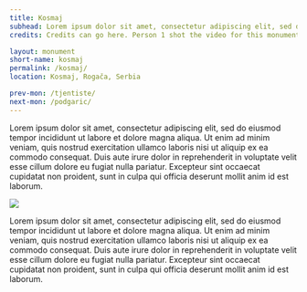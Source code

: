 ```yaml
---
title: Kosmaj
subhead: Lorem ipsum dolor sit amet, consectetur adipiscing elit, sed do eiusmod tempor incididunt ut labore et dolore magna aliqua.
credits: Credits can go here. Person 1 shot the video for this monument. Person 2 wrote the test. Person 3 took the photographs.

layout: monument
short-name: kosmaj
permalink: /kosmaj/
location: Kosmaj, Rogača, Serbia

prev-mon: /tjentiste/
next-mon: /podgaric/
---
```


Lorem ipsum dolor sit amet, consectetur adipiscing elit, sed do eiusmod tempor incididunt ut labore et dolore magna aliqua. Ut enim ad minim veniam, quis nostrud exercitation ullamco laboris nisi ut aliquip ex ea commodo consequat. Duis aute irure dolor in reprehenderit in voluptate velit esse cillum dolore eu fugiat nulla pariatur. Excepteur sint occaecat cupidatat non proident, sunt in culpa qui officia deserunt mollit anim id est laborum.

![](http://4.bp.blogspot.com/-r97bgSy6rrM/Ucy5iXE08AI/AAAAAAAAAhk/W2I3ZozlewM/s1600/IMG_6346.JPG)

Lorem ipsum dolor sit amet, consectetur adipiscing elit, sed do eiusmod tempor incididunt ut labore et dolore magna aliqua. Ut enim ad minim veniam, quis nostrud exercitation ullamco laboris nisi ut aliquip ex ea commodo consequat. Duis aute irure dolor in reprehenderit in voluptate velit esse cillum dolore eu fugiat nulla pariatur. Excepteur sint occaecat cupidatat non proident, sunt in culpa qui officia deserunt mollit anim id est laborum.
